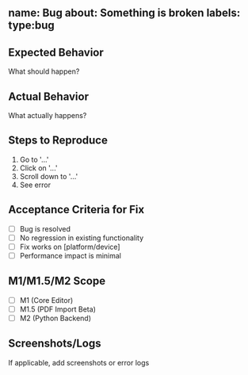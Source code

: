 name: Bug
about: Something is broken
labels: type:bug
---
## Expected Behavior
What should happen?

## Actual Behavior
What actually happens?

## Steps to Reproduce
1. Go to '...'
2. Click on '...'
3. Scroll down to '...'
4. See error

## Acceptance Criteria for Fix
- [ ] Bug is resolved
- [ ] No regression in existing functionality
- [ ] Fix works on [platform/device]
- [ ] Performance impact is minimal

## M1/M1.5/M2 Scope
- [ ] M1 (Core Editor)
- [ ] M1.5 (PDF Import Beta)
- [ ] M2 (Python Backend)

## Screenshots/Logs
If applicable, add screenshots or error logs
